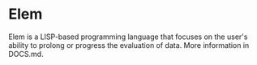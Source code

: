 Elem
====

Elem is a LISP-based programming language that focuses on the user's ability to prolong or progress the evaluation of data.  More information in DOCS.md.